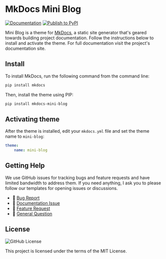 # MkDocs Mini Blog

[![Documentation](https://github.com/dpoulopoulos/mkdocs-mini-blog/actions/workflows/documentation.yml/badge.svg)](https://github.com/dpoulopoulos/mkdocs-mini-blog/actions/workflows/documentation.yml)
[![Publish to PyPI](https://github.com/dpoulopoulos/mkdocs-mini-blog/actions/workflows/release.yml/badge.svg)](https://github.com/dpoulopoulos/mkdocs-mini-blog/actions/workflows/release.yml)


Mini Blog is a theme for [MkDocs](https://www.mkdocs.org/), a static site generator that's geared towards building
project documentation. Follow the instructions below to install and activate the theme. For full documentation visit the
project's documentation site.

## Install

To install MkDocs, run the following command from the command line:

```bash
pip install mkdocs
```

Then, install the theme using PIP:

```bash
pip install mkdocs-mini-blog
```

## Activating theme

After the theme is installed, edit your `mkdocs.yml` file and set the theme name to `mini-blog`:

```yml
theme:
    name: mini-blog
```

## Getting Help

We use GitHub issues for tracking bugs and feature requests and have limited bandwidth to address them. If you need
anything, I ask you to please follow our templates for opening issues or discussions.

- 🐛 [Bug Report](https://github.com/dpoulopoulos/mkdocs-mini-blog/issues/new)
- 📕 [Documentation Issue](https://github.com/dpoulopoulos/mkdocs-mini-blog/issues/new)
- 🚀 [Feature Request](https://github.com/dpoulopoulos/mkdocs-mini-blog/issues/new)
- 💬 [General Question](https://github.com/dpoulopoulos/mkdocs-mini-blog/issues/new)

## License
![GitHub License](https://img.shields.io/github/license/dpoulopoulos/mkdocs-mini-blog)

This project is licensed under the terms of the MIT License.
